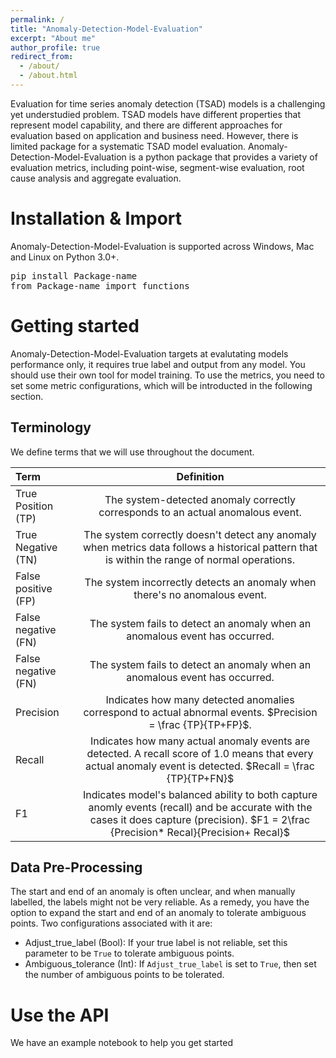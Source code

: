 ```yaml
---
permalink: /
title: "Anomaly-Detection-Model-Evaluation"
excerpt: "About me"
author_profile: true
redirect_from: 
  - /about/
  - /about.html
---
```

Evaluation for time series anomaly detection (TSAD) models is a challenging yet understudied problem. TSAD models have different properties that represent model capability, and there are different approaches for evaluation based on application and business need. However, there is limited package for a systematic TSAD model evaluation. Anomaly-Detection-Model-Evaluation is a python package that provides a variety of evaluation metrics, including point-wise, segment-wise evaluation, root cause analysis and aggregate evaluation. 

# Installation & Import

Anomaly-Detection-Model-Evaluation is supported across Windows, Mac and Linux on Python 3.0+.


<pre>
pip install Package-name
from Package-name import functions
</pre>

# Getting started

Anomaly-Detection-Model-Evaluation targets at evalutating models performance only, it requires true label and output from any model. You should use their own tool for model training. To use the metrics, you need to set some metric configurations, which will be introducted in the following section. 

## Terminology
We define terms that we will use throughout the document.

| Term | Definition |
|:--------|:-------:|
| True Position (TP)  | The system-detected anomaly correctly corresponds to an actual anomalous event.  |
| True Negative (TN)  | The system correctly doesn't detect any anomaly when metrics data follows a historical pattern that is within the range of normal operations.|
| False positive (FP)  | The system incorrectly detects an anomaly when there's no anomalous event.|
|False negative (FN)  | The system fails to detect an anomaly when an anomalous event has occurred.|
|False negative (FN)  | The system fails to detect an anomaly when an anomalous event has occurred.|
|Precision  |Indicates how many detected anomalies correspond to actual abnormal events. $Precision = \frac {TP}{TP+FP}$. |
|Recall  |Indicates how many actual anomaly events are detected. A recall score of 1.0 means that every actual anomaly event is detected. $Recall = \frac {TP}{TP+FN}$|                
|F1  |Indicates model's balanced ability to both capture anomly events (recall) and be accurate with the cases it does capture (precision). $F1 =  2\frac {Precision* Recal}{Precision+ Recal}$|                





## Data Pre-Processing 
The start and end of an anomaly is often unclear, and when manually labelled, the labels might not
be very reliable. As a remedy, you have the option to expand the start and end of an anomaly to tolerate ambiguous points.
Two configurations associated with it are:


* Adjust_true_label (Bool): If your true label is not reliable, set this parameter to be `True` to tolerate ambiguous points.
* Ambiguous_tolerance (Int): If `Adjust_true_label` is set to `True`, then set the number of ambiguous points to be tolerated.



# Use the API
We have an example notebook to help you get started




